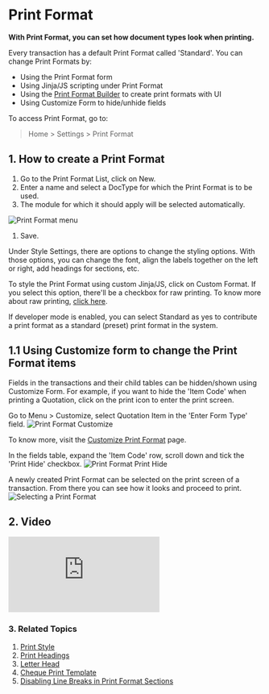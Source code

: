 <!-- add-breadcrumbs -->
# Print Format

**With Print Format, you can set how document types look when printing.**

Every transaction has a default Print Format called 'Standard'. You can change Print Formats by:

* Using the Print Format form
* Using Jinja/JS scripting under Print Format
* Using the [Print Format Builder](/docs/user/manual/en/setting-up/print/print-format-builder) to create print formats with UI
* Using Customize Form to hide/unhide fields

To access Print Format, go to:

> Home > Settings > Print Format

## 1. How to create a Print Format
1. Go to the Print Format List, click on New.
1. Enter a name and select a DocType for which the Print Format is to be used.
1. The module for which it should apply will be selected automatically.

  ![Print Format menu](/docs/assets/img/setup/print/print-format-menu.png)

1. Save.

Under Style Settings, there are options to change the styling options. With those options, you can change the font, align the labels together on the left or right, add headings for sections, etc. 

To style the Print Format using custom Jinja/JS, click on Custom Format. If you select this option, there'll be a checkbox for raw printing. To know more about raw printing, [click here](/docs/user/manual/en/setting-up/print/raw-printing).

If developer mode is enabled, you can select Standard as yes to contribute a print format as a standard (preset) print format in the system.

## 1.1 Using Customize form to change the Print Format items
Fields in the transactions and their child tables can be hidden/shown using Customize Form.
For example, if you want to hide the 'Item Code' when printing a Quotation, click on the print icon to enter the print screen.

Go to Menu > Customize, select Quotation Item in the 'Enter Form Type' field.
![Print Format Customize](/docs/assets/img/setup/print/print-format-customize1.png)

To know more, visit the [Customize Print Format](/docs/user/manual/en/customize-erpnext/print-format) page.

In the fields table, expand the 'Item Code' row, scroll down and tick the 'Print Hide' checkbox.
![Print Format Print Hide](/docs/assets/img/setup/print/print-format-customize2.png)


A newly created Print Format can be selected on the print screen of a transaction. From there you can see how it looks and proceed to print.
![Selecting a Print Format](/docs/assets/img/setup/print/print-format-selection.png)

## 2. Video
<div class="embed-container">
  <iframe src="https://www.youtube.com/embed/cKZHcx1znMc?start=82&rel=0" frameborder="0" allow="autoplay; encrypted-media" allowfullscreen>
  </iframe>
</div>

### 3. Related Topics
1. [Print Style](/docs/user/manual/en/setting-up/print/print-style)
1. [Print Headings](/docs/user/manual/en/setting-up/print/print-headings)
1. [Letter Head](/docs/user/manual/en/setting-up/print/letter-head)
1. [Cheque Print Template](/docs/user/manual/en/setting-up/print/cheque-print-template)
1. [Disabling Line Breaks in Print Format Sections](/docs/user/manual/en/setting-up/articles/print-format-sections)